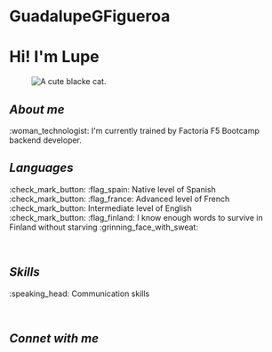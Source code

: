 ﻿# GuadalupeGFigueroa
<h1><strong>Hi! I'm Lupe </strong></h1>
<figure>
  <a href="https://pixabay.com/es/gifs/gato-gatito-gato-negro-felino-13812/"> </a>
  <img src="https://pixabay.com/es/gifs/gato-gatito-gato-negro-felino-13812/" alt="A cute blacke cat.">
</figure>

<h2><strong><em> About me </em></strong></h2>
  <p>
    :woman_technologist:  I'm currently  trained by Factoría F5 Bootcamp backend developer. <br>

<h2><strong><em>Languages</em></strong></h2>
  <p> 
    :check_mark_button: :flag_spain:  Native level of Spanish <br>
    :check_mark_button: :flag_france: Advanced level of French  <br>
    :check_mark_button: Intermediate level of English  <br>
    :check_mark_button: :flag_finland: I know enough words to survive in Finland without starving :grinning_face_with_sweat: <br>
 </p> <br>  
  
  
<h2><strong><em> Skills </em></strong></h2>
<p> :speaking_head: Communication skills</p>  <br>

  
</p>
<h2><strong><em> Connet with me </em></strong></h2>
<a href=www.linkedin.com/in/guadagfigueroa alt= "LinkedIn"> </a>
